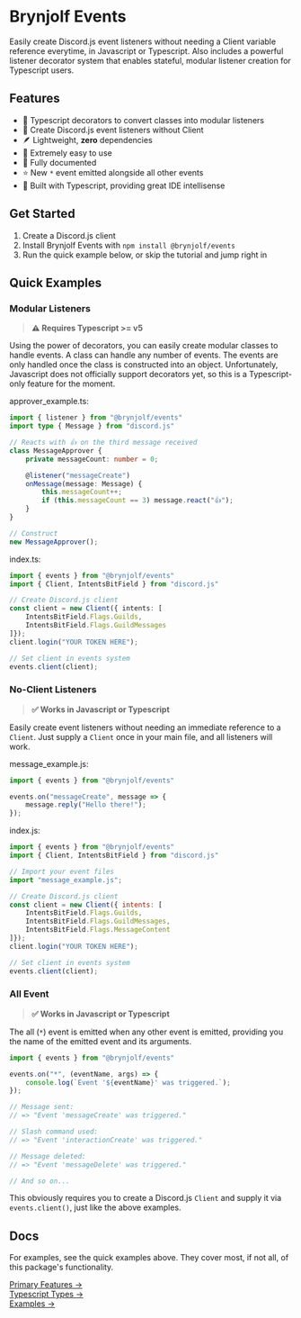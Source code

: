 # Brynjolf Events
Easily create Discord.js event listeners without needing a Client 
variable reference everytime, in Javascript or Typescript. Also 
includes a powerful listener decorator system that enables stateful, 
modular listener creation for Typescript users.

## Features
- 💊 Typescript decorators to convert classes into modular listeners
- 🪩 Create Discord.js event listeners without Client
- 🪶 Lightweight, **zero** dependencies
- 🍰 Extremely easy to use
- 🧩 Fully documented
- ⭐ New `*` event emitted alongside all other events
- 🧠 Built with Typescript, providing great IDE intellisense

## Get Started
1. Create a Discord.js client
2. Install Brynjolf Events with `npm install @brynjolf/events`
3. Run the quick example below, or skip the tutorial and jump right in

## Quick Examples
### Modular Listeners
> **⚠️ Requires Typescript >= v5**

Using the power of decorators, you can easily create modular classes 
to handle events. A class can handle any number of events. The events 
are only handled once the class is constructed into an object. 
Unfortunately, Javascript does not officially support decorators yet, 
so this is a Typescript-only feature for the moment.

approver_example.ts:
```ts
import { listener } from "@brynjolf/events"
import type { Message } from "discord.js"

// Reacts with 👍 on the third message received
class MessageApprover {
    private messageCount: number = 0;

    @listener("messageCreate")
    onMessage(message: Message) {
        this.messageCount++;
        if (this.messageCount == 3) message.react("👍");
    }
}

// Construct
new MessageApprover();
```

index.ts:
```ts
import { events } from "@brynjolf/events"
import { Client, IntentsBitField } from "discord.js"

// Create Discord.js client
const client = new Client({ intents: [
    IntentsBitField.Flags.Guilds,
    IntentsBitField.Flags.GuildMessages
]});
client.login("YOUR TOKEN HERE");

// Set client in events system
events.client(client);
```

### No-Client Listeners
> **✅ Works in Javascript or Typescript**

Easily create event listeners without needing an immediate reference 
to a `Client`. Just supply a `Client` once in your main file, and all 
listeners will work.

message_example.js:
```js
import { events } from "@brynjolf/events"

events.on("messageCreate", message => {
    message.reply("Hello there!");
});
```

index.js:
```js
import { events } from "@brynjolf/events"
import { Client, IntentsBitField } from "discord.js"

// Import your event files
import "message_example.js";

// Create Discord.js client
const client = new Client({ intents: [
    IntentsBitField.Flags.Guilds,
    IntentsBitField.Flags.GuildMessages,
    IntentsBitField.Flags.MessageContent
]});
client.login("YOUR TOKEN HERE");

// Set client in events system
events.client(client);
```

### All Event
> **✅ Works in Javascript or Typescript**

The all (`*`) event is emitted when any other event is emitted, 
providing you the name of the emitted event and its arguments.

```js
import { events } from "@brynjolf/events"

events.on("*", (eventName, args) => {
    console.log(`Event '${eventName}' was triggered.`);
});

// Message sent:
// => "Event 'messageCreate' was triggered."

// Slash command used:
// => "Event 'interactionCreate' was triggered."

// Message deleted:
// => "Event 'messageDelete' was triggered."

// And so on...
```

This obviously requires you to create a Discord.js `Client` and 
supply it via `events.client()`, just like the above examples.

## Docs
For examples, see the quick examples above. They cover most, if 
not all, of this package's functionality.

[Primary Features →](modules/Members.html)\
[Typescript Types →](modules/Types.html)\
[Examples →](#quick-examples)